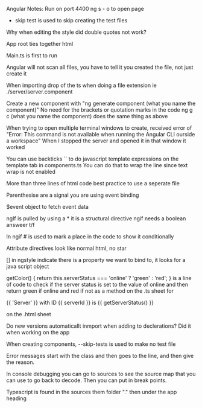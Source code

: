 Angular Notes:
Run on port 4400
ng s - o to open page

- skip test is used to skip creating the test files

Why when editing the style did double quotes not work?

App root ties together html

Main.ts is first to run

Angular will not scan all files, you have to tell it you created the file, not just create it

When importing drop of the ts when doing a file extension ie ./server/server.component

Create a new component with "ng generate component (what you name the component)" No need for the brackets or quotation marks in the code
ng g c (what you name the component) does the same thing as above

When trying to open multiple terminal windows to create, received error of "Error: This command is not available when running the Angular CLI ourside a workspace"
When I stopped the server and opened it in that window it worked

You can use backticks `` to do javascript template expressions on the template tab in components.ts You can do that to wrap the line since text wrap is not enabled

More than three lines of html code best practice to use a seperate file

Parenthesise are a signal you are using event binding

$event object to fetch event data

ngIf is pulled by using a \* it is a structural directive
ngif needs a boolean answeer t/f

In ngif # is used to mark a place in the code to show it conditionally

Attribute directives look like normal html, no star

[] in ngstyle indicate there is a property we want to bind to, it looks for a java script object

getColor() {
return this.serverStatus === 'online' ? 'green' : 'red';
} is a line of code to check if the server status is set to the value of online and then return green if online and red if not as a method on the .ts sheet for

<p [ngStyle]="{backgroundColor: getColor()}">{{ 'Server' }} with ID {{ serverId }} is {{ getServerStatus() }}</p> on the .html sheet

Do new versions automaticallt inmport when adding to declerations? Did it when working on the app

When creating components, --skip-tests is used to make no test file

Error messages start with the class and then goes to the line, and then give the reason.

In console debugging you can go to sources to see the source map that you can use to go back to decode. Then you can put in break points.

Typescript is found in the sources them folder "." then under the app heading
